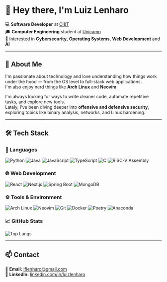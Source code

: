 # 👋 Hey there, I'm Luiz Lenharo  

💻 **Software Developer** at [CI&T](https://ciandt.com)  
🎓 **Computer Engineering** student at [Unicamp](https://www.unicamp.br/)  
🔐 Interested in **Cybersecurity**, **Operating Systems**, **Web Development** and **AI**

---

## 🧠 About Me  

I'm passionate about technology and love understanding how things work under the hood — from the OS level to full-stack web applications.  
I'm also enjoy nerd things like **Arch Linux** and **Neovim**.  

I'm always looking for ways to write cleaner code, automate repetitive tasks, and explore new tools.  
Lately, I've been diving deeper into **offensive and defensive security**, exploring topics like binary analysis, networks, and Linux hardening.  

---

## 🛠️ Tech Stack  

### 💬 Languages  
![Python](https://img.shields.io/badge/-Python-3776AB?style=flat&logo=python&logoColor=white)
![Java](https://img.shields.io/badge/-Java-000000?style=flat&logo=openjdk&logoColor=white)
![JavaScript](https://img.shields.io/badge/-JavaScript-F7DF1E?style=flat&logo=javascript&logoColor=black)
![TypeScript](https://img.shields.io/badge/-TypeScript-3178C6?style=flat&logo=typescript&logoColor=white)
![C](https://img.shields.io/badge/-C-00599C?style=flat&logo=c&logoColor=white)
![RISC-V Assembly](https://img.shields.io/badge/-RISC--V%20Assembly-323330?style=flat&logo=assemblyscript&logoColor=white)

### 🌐 Web Development  
![React](https://img.shields.io/badge/-React-61DAFB?style=flat&logo=react&logoColor=black)
![Next.js](https://img.shields.io/badge/-Next.js-000000?style=flat&logo=nextdotjs&logoColor=white)
![Spring Boot](https://img.shields.io/badge/-SpringBoot-6DB33F?style=flat&logo=springboot&logoColor=white)
![MongoDB](https://img.shields.io/badge/-MongoDB-47A248?style=flat&logo=mongodb&logoColor=white)

### ⚙️ Tools & Environment  
![Arch Linux](https://img.shields.io/badge/-Arch%20Linux-1793D1?style=flat&logo=archlinux&logoColor=white)
![Neovim](https://img.shields.io/badge/-Neovim-57A143?style=flat&logo=neovim&logoColor=white)
![Git](https://img.shields.io/badge/-Git-F05032?style=flat&logo=git&logoColor=white)
![Docker](https://img.shields.io/badge/-Docker-2496ED?style=flat&logo=docker&logoColor=white)
![Poetry](https://img.shields.io/badge/-Poetry-60A5FA?style=flat&logo=python&logoColor=white)
![Anaconda](https://img.shields.io/badge/-Anaconda-44A833?style=flat&logo=anaconda&logoColor=white)

### 📈 GitHub Stats  
![Top Langs](https://github-readme-stats.vercel.app/api/top-langs/?username=LuizLenharo&layout=compact&theme=tokyonight)

---

## 📫 Contact  

📧 **Email:** [lflenharo@gmail.com](mailto:lflenharo@gmail.com)  
💼 **LinkedIn:** [linkedin.com/in/luizlenharo](https://linkedin.com/in/luizlenharo)  

<!--
---

## 📚 Featured Projects  

- 🔍 **[AI Campaign Analyzer](#)** — AI-powered platform for analyzing paid advertising campaigns  
- ⚡ **[Image Sobel Filter - DE1-SoC](#)** — VHDL implementation with UART communication  
- 💬 **[LangChain Chatbot](#)** — Chatbot built with Python and LangChain  

*(more projects available below 👇)*  

---

## 📈 GitHub Stats  

![GitHub Stats](https://github-readme-stats.vercel.app/api?username=LuizLenharo&show_icons=true&theme=tokyonight)  

---

> “Talk is cheap. Show me the code.” – Linus Torvalds

<!--
**luizlenharo/luizlenharo** is a ✨ _special_ ✨ repository because its `README.md` (this file) appears on your GitHub profile.

Here are some ideas to get you started:

- 🔭 I’m currently working on ...
- 🌱 I’m currently learning ...
- 👯 I’m looking to collaborate on ...
- 🤔 I’m looking for help with ...
- 💬 Ask me about ...
- 📫 How to reach me: ...
- 😄 Pronouns: ...
- ⚡ Fun fact: ...
-->
